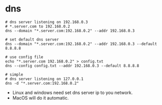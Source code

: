 # dns

```shell
# dns server listening on 192.168.0.3
# *.server.com to 192.168.0.2
dns --domain "*.server.com:192.168.0.2" --addr 192.168.0.3

# set default dns server
dns --domain "*.server.com:192.168.0.2" --addr 192.168.0.3 --default 8.8.8.8

# use config file
echo "*.server.com 192.168.0.2" > config.txt
dns --config config.txt --addr 192.168.0.3 --default 8.8.8.8

# simple
# dns server listening on 127.0.0.1
dns -d "*.server.com:192.168.0.2"
```

- Linux and windows need set dns server ip to you network.
- MacOS will do it automatic.